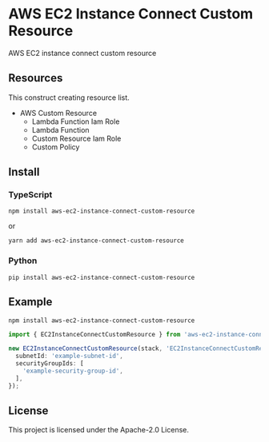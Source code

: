 # AWS EC2 Instance Connect Custom Resource

AWS EC2 instance connect custom resource

## Resources

This construct creating resource list.

- AWS Custom Resource
    - Lambda Function Iam Role
    - Lambda Function
    - Custom Resource Iam Role
    - Custom Policy

## Install

### TypeScript

```shell
npm install aws-ec2-instance-connect-custom-resource
```
or
```shell
yarn add aws-ec2-instance-connect-custom-resource
```

### Python

```shell
pip install aws-ec2-instance-connect-custom-resource 
```

## Example

```shell
npm install aws-ec2-instance-connect-custom-resource
```

```typescript
import { EC2InstanceConnectCustomResource } from 'aws-ec2-instance-connect-custom-resource';

new EC2InstanceConnectCustomResource(stack, 'EC2InstanceConnectCustomResource', {
  subnetId: 'example-subnet-id',
  securityGroupIds: [
    'example-security-group-id',
  ],
});

```

## License

This project is licensed under the Apache-2.0 License.

